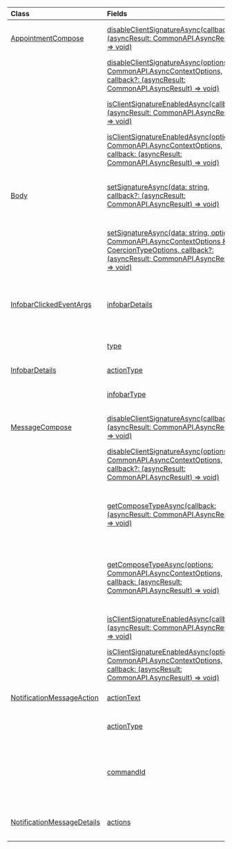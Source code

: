 | Class | Fields | Description |
|:---|:---|:---|
|[AppointmentCompose](/javascript/api/outlook/outlook.appointmentcompose)|[disableClientSignatureAsync(callback?: (asyncResult: CommonAPI.AsyncResult<void>) => void)](/javascript/api/outlook/outlook.appointmentcompose#disableClientSignatureAsync_callback__asyncResult_)|Disables the Outlook client signature.|
||[disableClientSignatureAsync(options: CommonAPI.AsyncContextOptions, callback?: (asyncResult: CommonAPI.AsyncResult<void>) => void)](/javascript/api/outlook/outlook.appointmentcompose#disableClientSignatureAsync_options__callback__asyncResult_)|Disables the Outlook client signature.|
||[isClientSignatureEnabledAsync(callback: (asyncResult: CommonAPI.AsyncResult<boolean>) => void)](/javascript/api/outlook/outlook.appointmentcompose#isClientSignatureEnabledAsync_callback__asyncResult_)|Gets if the client signature is enabled.|
||[isClientSignatureEnabledAsync(options: CommonAPI.AsyncContextOptions, callback: (asyncResult: CommonAPI.AsyncResult<boolean>) => void)](/javascript/api/outlook/outlook.appointmentcompose#isClientSignatureEnabledAsync_options__callback__asyncResult_)|Gets if the client signature is enabled.|
|[Body](/javascript/api/outlook/outlook.body)|[setSignatureAsync(data: string, callback?: (asyncResult: CommonAPI.AsyncResult<void>) => void)](/javascript/api/outlook/outlook.body#setSignatureAsync_data__callback__asyncResult_)|Adds or replaces the signature of the item body.|
||[setSignatureAsync(data: string, options: CommonAPI.AsyncContextOptions & CoercionTypeOptions, callback?: (asyncResult: CommonAPI.AsyncResult<void>) => void)](/javascript/api/outlook/outlook.body#setSignatureAsync_data__options__callback__asyncResult_)|Adds or replaces the signature of the item body.|
|[InfobarClickedEventArgs](/javascript/api/outlook/outlook.infobarclickedeventargs)|[infobarDetails](/javascript/api/outlook/outlook.infobarclickedeventargs#infobarDetails)|Gets additional details about the notification message.|
||[type](/javascript/api/outlook/outlook.infobarclickedeventargs#type)|Gets the type of the event.|
|[InfobarDetails](/javascript/api/outlook/outlook.infobardetails)|[actionType](/javascript/api/outlook/outlook.infobardetails#actionType)|The action type.|
||[infobarType](/javascript/api/outlook/outlook.infobardetails#infobarType)|The notification type.|
|[MessageCompose](/javascript/api/outlook/outlook.messagecompose)|[disableClientSignatureAsync(callback?: (asyncResult: CommonAPI.AsyncResult<void>) => void)](/javascript/api/outlook/outlook.messagecompose#disableClientSignatureAsync_callback__asyncResult_)|Disables the Outlook client signature.|
||[disableClientSignatureAsync(options: CommonAPI.AsyncContextOptions, callback?: (asyncResult: CommonAPI.AsyncResult<void>) => void)](/javascript/api/outlook/outlook.messagecompose#disableClientSignatureAsync_options__callback__asyncResult_)|Disables the Outlook client signature.|
||[getComposeTypeAsync(callback: (asyncResult: CommonAPI.AsyncResult<any>) => void)](/javascript/api/outlook/outlook.messagecompose#getComposeTypeAsync_callback__asyncResult_)|Specifies the type of message compose and its coercion type.|
||[getComposeTypeAsync(options: CommonAPI.AsyncContextOptions, callback: (asyncResult: CommonAPI.AsyncResult<any>) => void)](/javascript/api/outlook/outlook.messagecompose#getComposeTypeAsync_options__callback__asyncResult_)|Specifies the type of message compose and its coercion type.|
||[isClientSignatureEnabledAsync(callback: (asyncResult: CommonAPI.AsyncResult<boolean>) => void)](/javascript/api/outlook/outlook.messagecompose#isClientSignatureEnabledAsync_callback__asyncResult_)|Gets if the client signature is enabled.|
||[isClientSignatureEnabledAsync(options: CommonAPI.AsyncContextOptions, callback: (asyncResult: CommonAPI.AsyncResult<boolean>) => void)](/javascript/api/outlook/outlook.messagecompose#isClientSignatureEnabledAsync_options__callback__asyncResult_)|Gets if the client signature is enabled.|
|[NotificationMessageAction](/javascript/api/outlook/outlook.notificationmessageaction)|[actionText](/javascript/api/outlook/outlook.notificationmessageaction#actionText)|The text of the action link.|
||[actionType](/javascript/api/outlook/outlook.notificationmessageaction#actionType)|The type of action to be performed.|
||[commandId](/javascript/api/outlook/outlook.notificationmessageaction#commandId)|The button defined in the manifest based on the item type.|
|[NotificationMessageDetails](/javascript/api/outlook/outlook.notificationmessagedetails)|[actions](/javascript/api/outlook/outlook.notificationmessagedetails#actions)|Specifies actions for the message.|
